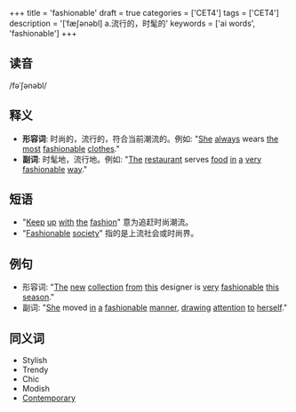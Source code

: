 +++
title = 'fashionable'
draft = true
categories = ['CET4']
tags = ['CET4']
description = '[ˈfæ∫ənəbl] a.流行的，时髦的'
keywords = ['ai words', 'fashionable']
+++

## 读音
/fəˈʃənəbl/

## 释义
- **形容词**: 时尚的，流行的，符合当前潮流的。例如: "[She](/post/she/) [always](/post/always/) wears [the](/post/the/) [most](/post/most/) [fashionable](/post/fashionable/) [clothes](/post/clothes/)."
- **副词**: 时髦地，流行地。例如: "[The](/post/the/) [restaurant](/post/restaurant/) serves [food](/post/food/) [in](/post/in/) [a](/post/a/) [very](/post/very/) [fashionable](/post/fashionable/) [way](/post/way/)."

## 短语
- "[Keep](/post/keep/) [up](/post/up/) [with](/post/with/) [the](/post/the/) [fashion](/post/fashion/)" 意为追赶时尚潮流。
- "[Fashionable](/post/fashionable/) [society](/post/society/)" 指的是上流社会或时尚界。

## 例句
- 形容词: "[The](/post/the/) [new](/post/new/) [collection](/post/collection/) [from](/post/from/) [this](/post/this/) designer is [very](/post/very/) [fashionable](/post/fashionable/) [this](/post/this/) [season](/post/season/)."
- 副词: "[She](/post/she/) moved [in](/post/in/) [a](/post/a/) [fashionable](/post/fashionable/) [manner](/post/manner/), [drawing](/post/drawing/) [attention](/post/attention/) [to](/post/to/) [herself](/post/herself/)."

## 同义词
- Stylish
- Trendy
- Chic
- Modish
- [Contemporary](/post/contemporary/)

